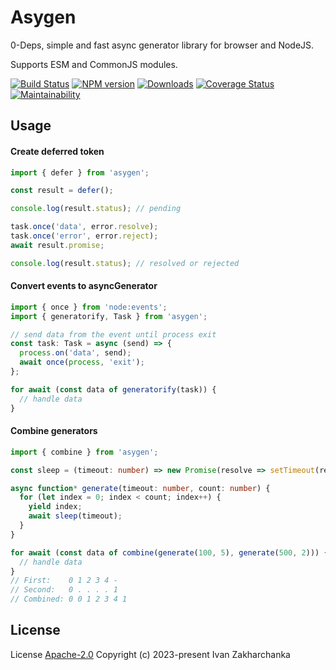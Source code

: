 # Asygen

0-Deps, simple and fast async generator library for browser and NodeJS.

Supports ESM and CommonJS modules.

[![Build Status][github-image]][github-url]
[![NPM version][npm-image]][npm-url]
[![Downloads][downloads-image]][npm-url]
[![Coverage Status][codecov-image]][codecov-url]
[![Maintainability][codeclimate-image]][codeclimate-url]

## Usage

#### Create deferred token

```typescript
import { defer } from 'asygen';

const result = defer();

console.log(result.status); // pending

task.once('data', error.resolve);
task.once('error', error.reject);
await result.promise;

console.log(result.status); // resolved or rejected
```

#### Convert events to asyncGenerator
```typescript
import { once } from 'node:events';
import { generatorify, Task } from 'asygen';

// send data from the event until process exit
const task: Task = async (send) => {
  process.on('data', send);
  await once(process, 'exit');
};

for await (const data of generatorify(task)) {
  // handle data
}
```

#### Combine generators
```typescript
import { combine } from 'asygen';

const sleep = (timeout: number) => new Promise(resolve => setTimeout(resolve, timeout));

async function* generate(timeout: number, count: number) {
  for (let index = 0; index < count; index++) {
    yield index;
    await sleep(timeout);
  }
}

for await (const data of combine(generate(100, 5), generate(500, 2))) {
  // handle data
}
// First:    0 1 2 3 4 -
// Second:   0 . . . . 1
// Combined: 0 0 1 2 3 4 1
```

## License

License [Apache-2.0](http://www.apache.org/licenses/LICENSE-2.0)
Copyright (c) 2023-present Ivan Zakharchanka


[npm-url]: https://www.npmjs.com/package/asygen
[downloads-image]: https://img.shields.io/npm/dw/asygen.svg?maxAge=43200
[npm-image]: https://img.shields.io/npm/v/asygen.svg?maxAge=43200
[github-url]: https://github.com/3axap4eHko/asygen/actions/workflows/cicd.yml
[github-image]: https://github.com/3axap4eHko/asygen/actions/workflows/cicd.yml/badge.svg
[codecov-url]: https://codecov.io/gh/3axap4eHko/asygen
[codecov-image]: https://codecov.io/gh/3axap4eHko/asygen/branch/master/graph/badge.svg?token=ZKYSDY7GQ0
[codeclimate-url]: https://codeclimate.com/github/3axap4eHko/asygen/maintainability
[codeclimate-image]: https://api.codeclimate.com/v1/badges/0f24a357154bada2a37f/maintainability
[snyk-url]: https://snyk.io/test/npm/asygen/latest
[snyk-image]: https://img.shields.io/snyk/vulnerabilities/github/3axap4eHko/asygen.svg?maxAge=43200
